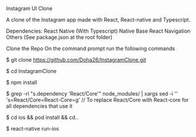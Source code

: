 Instagram UI Clone

A clone of the Instagram app made with React, React-native and Typescript.

Dependencies:
React Native (With Typescript)
Native Base
React Navigation
Others (See package.json at the root folder)

Clone the Repo
On the command prompt run the following commands

$ git clone https://github.com/Doha26/InstagramClone.git

$ cd InstagramClone

$ npm install

$ grep -rl "s.dependency 'React/Core'" node_modules/ | xargs sed -i '' 's=React/Core=React-Core=g' // To replace React/Core with React-core for all dependencies that use it 

$ cd ios && pod install && cd..

$ react-native run-ios
